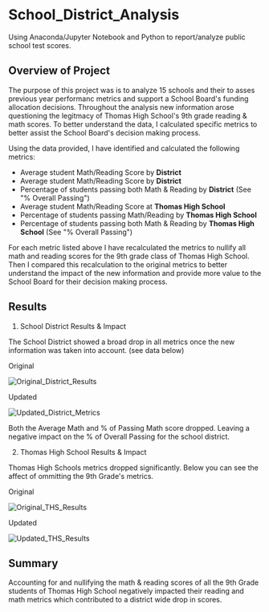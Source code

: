 # School_District_Analysis
Using Anaconda/Jupyter Notebook and Python to report/analyze public school test scores.

## Overview of Project
The purpose of this project was is to analyze 15 schools and their to asses previous year performanc metrics and support a School Board's funding allocation decisions. Throughout the analysis new information arose questioning the legitmacy of Thomas High School's 9th grade reading & math scores. To better understand the data, I calculated specific metrics  to better assist the School Board's decision making process.

Using the data provided, I have identified and calculated the following metrics:
- Average student Math/Reading Score by **District**
- Average student Math/Reading Score by **District**
- Percentage of students passing both Math & Reading by **District** (See "% Overall Passing")
- Average student Math/Reading Score at **Thomas High School**
- Percentage of students passing Math/Reading by **Thomas High School**
- Percentage of students passing both Math & Reading by **Thomas High School** (See "% Overall Passing")

For each metric listed above I have recalculated the metrics to nullify all math and reading scores for the 9th grade class of Thomas High School. Then I compared this recalculation to the original metrics to better understand the impact of the new information and provide more value to the School Board for their decision making process.

## Results

1. School District Results & Impact

  The School District showed a broad drop in all metrics once the new information was taken into account. (see data below)
  
  Original
  
  ![Original_District_Results](https://user-images.githubusercontent.com/107579508/178808751-3dd89947-8fed-49b2-8a86-6e48479628a2.png)
  
  Updated
  
  ![Updated_District_Metrics](https://user-images.githubusercontent.com/107579508/178808707-9e8acdc8-4936-4c8f-a4ce-36b7b30acb44.png)
  
  Both the Average Math and % of Passing Math score dropped. Leaving a negative impact on the % of Overall Passing for the school district.

2. Thomas High School Results & Impact

  Thomas High Schools metrics dropped significantly. Below you can see the affect of ommitting the 9th Grade's metrics.
  
  Original
  
  ![Original_THS_Results](https://user-images.githubusercontent.com/107579508/178809095-087310bb-d70f-42ed-be47-926d3b5a5f2f.png)
  
  Updated
  
  ![Updated_THS_Results](https://user-images.githubusercontent.com/107579508/178810607-e4e35810-98d8-4ee7-b5df-b1eedfadb852.png)
  
  ## Summary
  
  Accounting for and nullifying the math & reading scores of all the 9th Grade students of Thomas High School negatively impacted their reading and math metrics which contributed to a district wide drop in scores. 
